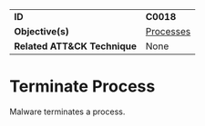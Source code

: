 |||
|---------|------------------------|
|**ID**|**C0018**|
|**Objective(s)**|[Processes](https://github.com/MBCProject/mbc-markdown/tree/master/micro-behaviors/processes)|
|**Related ATT&CK Technique**|None|


Terminate Process
=================
Malware terminates a process. 

